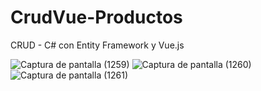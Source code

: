 # CrudVue-Productos
CRUD - C# con Entity Framework y Vue.js

![Captura de pantalla (1259)](https://user-images.githubusercontent.com/76067475/110038406-b8003400-7d0d-11eb-999b-134c50e99a24.png)
![Captura de pantalla (1260)](https://user-images.githubusercontent.com/76067475/110038415-ba628e00-7d0d-11eb-8b9e-a3e440c35a08.png)
![Captura de pantalla (1261)](https://user-images.githubusercontent.com/76067475/110038419-bafb2480-7d0d-11eb-82f3-26f4fbc78f18.png)
